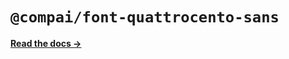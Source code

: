 # `@compai/font-quattrocento-sans`

[**Read the docs &rarr;**](https://components.ai/docs/typefaces/quattrocento-sans)
